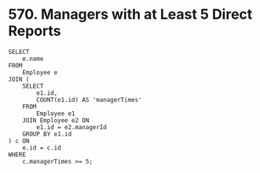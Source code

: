 # 570. Managers with at Least 5 Direct Reports

```mysql
SELECT
    e.name
FROM
    Employee e
JOIN (
    SELECT
        e1.id,
        COUNT(e1.id) AS 'managerTimes'
    FROM
        Employee e1
    JOIN Employee e2 ON
        e1.id = e2.managerId
    GROUP BY e1.id
) c ON 
    e.id = c.id
WHERE
    c.managerTimes >= 5;
```